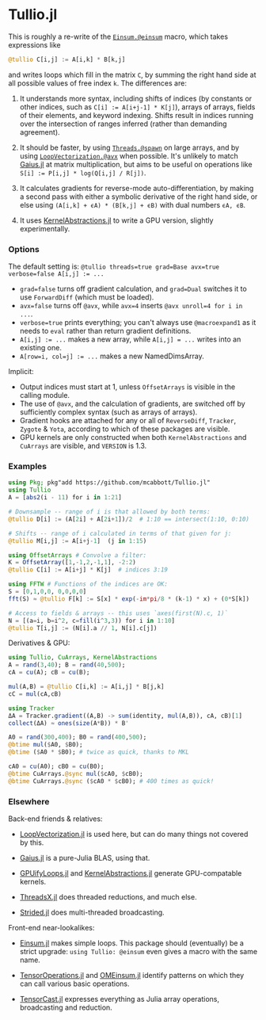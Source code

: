 # Tullio.jl

This is roughly a re-write of the [`Einsum.@einsum`](https://github.com/ahwillia/Einsum.jl) macro, which takes expressions like 
```julia
@tullio C[i,j] := A[i,k] * B[k,j]
```
and writes loops which fill in the matrix `C`, by summing the right hand side at all possible values of free index `k`. The differences are:

1. It understands more syntax, including shifts of indices (by constants or other indices, such as `C[i] := A[i+j-1] * K[j]`), arrays of arrays, fields of their elements, and keyword indexing. Shifts result in indices running over the intersection of ranges inferred (rather than demanding agreement).

2. It should be faster, by using [`Threads.@spawn`](https://julialang.org/blog/2019/07/multithreading/) on large arrays, and by using [`LoopVectorization.@avx`](https://github.com/chriselrod/LoopVectorization.jl) when possible. It's unlikely to match [Gaius.jl](https://github.com/MasonProtter/Gaius.jl) at matrix multiplication, but aims to be useful on operations like `S[i] := P[i,j] * log(Q[i,j] / R[j])`.

3. It calculates gradients for reverse-mode auto-differentiation, by making a second pass with either a symbolic derivative of the right hand side, or else using `(A[i,k] + ϵA) * (B[k,j] + ϵB)` with dual numbers `ϵA, ϵB`. 

4. It uses [KernelAbstractions.jl](https://github.com/JuliaGPU/KernelAbstractions.jl) to write a GPU version, slightly experimentally.

### Options

The default setting is:
```@tullio threads=true grad=Base avx=true verbose=false A[i,j] := ...``` 
* `grad=false` turns off gradient calculation, and `grad=Dual` switches it to use `ForwardDiff` (which must be loaded).
* `avx=false` turns off `@avx`, while `avx=4` inserts `@avx unroll=4 for i in ...`.
* `verbose=true` prints everything; you can't always use `@macroexpand1` as it needs to `eval` rather than return gradient definitions.
* `A[i,j] := ...` makes a new array, while `A[i,j] = ...` writes into an existing one.
* `A[row=i, col=j] := ...` makes a new NamedDimsArray.

Implicit:
* Output indices must start at 1, unless `OffsetArrays` is visible in the calling module.
* The use of `@avx`, and the calculation of gradients, are switched off by sufficiently complex syntax (such as arrays of arrays). 
* Gradient hooks are attached for any or all of `ReverseDiff`, `Tracker`, `Zygote` & `Yota`, according to which of these packages are visible. 
* GPU kernels are only constructed when both `KernelAbstractions` and `CuArrays` are visible, and `VERSION` is 1.3.

### Examples

```julia
using Pkg; pkg"add https://github.com/mcabbott/Tullio.jl"
using Tullio
A = [abs2(i - 11) for i in 1:21]

# Downsample -- range of i is that allowed by both terms:
@tullio D[i] := (A[2i] + A[2i+1])/2  # 1:10 == intersect(1:10, 0:10)

# Shifts -- range of i calculated in terms of that given for j:
@tullio M[i,j] := A[i+j-1]  (j in 1:15)

using OffsetArrays # Convolve a filter:
K = OffsetArray([1,-1,2,-1,1], -2:2)
@tullio C[i] := A[i+j] * K[j]  # indices 3:19

using FFTW # Functions of the indices are OK:
S = [0,1,0,0, 0,0,0,0]
fft(S) ≈ @tullio F[k] := S[x] * exp(-im*pi/8 * (k-1) * x) + (0*S[k])

# Access to fields & arrays -- this uses `axes(first(N).c, 1)`
N = [(a=i, b=i^2, c=fill(i^3,3)) for i in 1:10]
@tullio T[i,j] := (N[i].a // 1, N[i].c[j])
```

Derivatives & GPU:

```julia
using Tullio, CuArrays, KernelAbstractions
A = rand(3,40); B = rand(40,500);
cA = cu(A); cB = cu(B);

mul(A,B) = @tullio C[i,k] := A[i,j] * B[j,k]
cC = mul(cA,cB) 

using Tracker
ΔA = Tracker.gradient((A,B) -> sum(identity, mul(A,B)), cA, cB)[1]
collect(ΔA) ≈ ones(size(A*B)) * B'

A0 = rand(300,400); B0 = rand(400,500);
@btime mul($A0, $B0);
@btime ($A0 * $B0); # twice as quick, thanks to MKL

cA0 = cu(A0); cB0 = cu(B0);
@btime CuArrays.@sync mul($cA0, $cB0);
@btime CuArrays.@sync ($cA0 * $cB0); # 400 times as quick!
```

### Elsewhere

Back-end friends & relatives:

* [LoopVectorization.jl](https://github.com/chriselrod/LoopVectorization.jl) is used here, but can do many things not covered by this. 

* [Gaius.jl](https://github.com/MasonProtter/Gaius.jl) is a pure-Julia BLAS, using that.

* [GPUifyLoops.jl](https://github.com/vchuravy/GPUifyLoops.jl) and [KernelAbstractions.jl](https://github.com/JuliaGPU/KernelAbstractions.jl) generate GPU-compatable kernels.

* [ThreadsX.jl](https://github.com/tkf/ThreadsX.jl) does threaded reductions, and much else.

* [Strided.jl](https://github.com/Jutho/Strided.jl) does multi-threaded broadcasting.

Front-end near-lookalikes:

* [Einsum.jl](https://github.com/ahwillia/Einsum.jl) makes simple loops. This package should (eventually) be a strict upgrade: `using Tullio: @einsum` even gives a macro with the same name.

* [TensorOperations.jl](https://github.com/Jutho/TensorOperations.jl) and [OMEinsum.jl](https://github.com/under-Peter/OMEinsum.jl) identify patterns on which they can call various basic operations.

* [TensorCast.jl](https://github.com/mcabbott/TensorCast.jl) expresses everything as Julia array operations, broadcasting and reduction.

